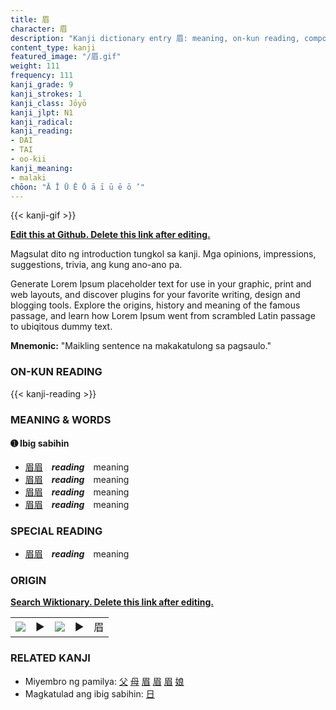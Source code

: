 ```yaml
---
title: 眉
character: 眉
description: "Kanji dictionary entry 眉: meaning, on-kun reading, compounds, origin, related kanji"
content_type: kanji
featured_image: "/眉.gif"
weight: 111
frequency: 111
kanji_grade: 9
kanji_strokes: 1
kanji_class: Jōyō
kanji_jlpt: N1
kanji_radical: 
kanji_reading: 
- DAI
- TAI
- oo-kii
kanji_meaning:
- malaki
chōon: "Ā Ī Ū Ē Ō ā ī ū ē ō ’"
---
```

[//]: # (Don't edit the line below. Kanji animated GIF code is automatically generated.)
{{< kanji-gif >}}

[//]: # (Edit below this line.)

**[Edit this at Github. Delete this link after editing.](https://github.com/tim0g/tim/tree/main/content/kanji/眉/index.md)**

Magsulat dito ng introduction tungkol sa kanji. Mga opinions, impressions, suggestions, trivia, ang kung ano-ano pa.

Generate Lorem Ipsum placeholder text for use in your graphic, print and web layouts, and discover plugins for your favorite writing, design and blogging tools. Explore the origins, history and meaning of the famous passage, and learn how Lorem Ipsum went from scrambled Latin passage to ubiqitous dummy text.
 
**Mnemonic:** "Maikling sentence na makakatulong sa pagsaulo."

### ON-KUN READING

[//]: # (Don't edit the line below. ON-KUN READING code is automatically generated.)
{{< kanji-reading >}}

### MEANING & WORDS

#### ➊ **Ibig sabihin**
  - [眉](../眉)[眉](../眉)　***reading***　meaning
  - [眉](../眉)[眉](../眉)　***reading***　meaning
  - [眉](../眉)[眉](../眉)　***reading***　meaning
  - [眉](../眉)[眉](../眉)　***reading***　meaning

### SPECIAL READING
  - [眉](../眉)[眉](../眉)　***reading***　meaning

### ORIGIN

**[Search Wiktionary. Delete this link after editing.](https://wiktionary.org/wiki/眉)**
<table class="kanji-table"><tr><td>
<img src="60px-眉-bronze.svg.png">
</td><td>▶</td><td>
<img src="60px-眉-oracle.svg.png">
</td><td>▶</td>
<td class="kanji-origin">眉</td>
</tr></table>

### RELATED KANJI
- Miyembro ng pamilya: [父](../父) [母](../母) [眉](../眉) [眉](../眉) [眉](../眉) [娘](../娘)
- Magkatulad ang ibig sabihin: [日](../日)
